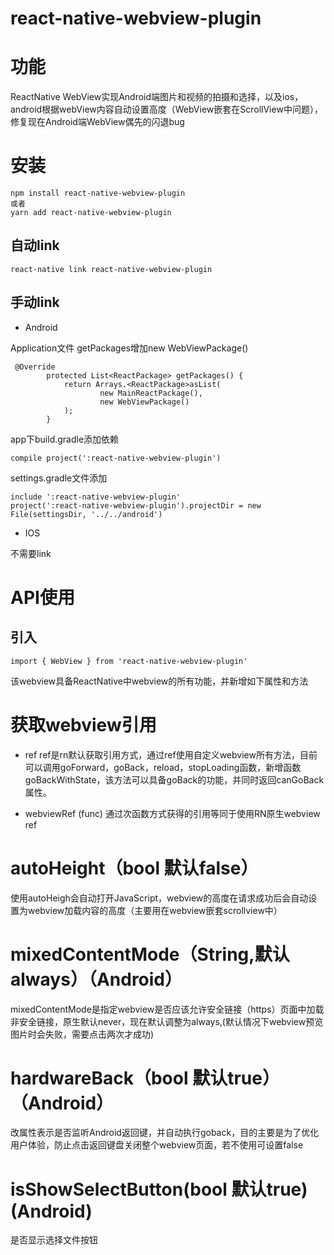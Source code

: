 # react-native-webview-plugin

# 功能

ReactNative WebView实现Android端图片和视频的拍摄和选择，以及ios，android根据webView内容自动设置高度（WebView嵌套在ScrollView中问题），修复现在Android端WebView偶先的闪退bug

# 安装
```
npm install react-native-webview-plugin  
或者
yarn add react-native-webview-plugin 

```
## 自动link

```
react-native link react-native-webview-plugin
```
## 手动link
- Android

Application文件 getPackages增加new WebViewPackage()
```
 @Override
        protected List<ReactPackage> getPackages() {
            return Arrays.<ReactPackage>asList(
                    new MainReactPackage(),
                    new WebViewPackage()
            );
        }
```
app下build.gradle添加依赖
```
compile project(':react-native-webview-plugin')
```

settings.gradle文件添加
```
include ':react-native-webview-plugin'
project(':react-native-webview-plugin').projectDir = new File(settingsDir, '../../android')
```

- IOS

不需要link


# API使用

## 引入
```
import { WebView } from 'react-native-webview-plugin'
```

该webview具备ReactNative中webview的所有功能，并新增如下属性和方法

# 获取webview引用

- ref
ref是rn默认获取引用方式，通过ref使用自定义webview所有方法，目前可以调用goForward，goBack，reload，stopLoading函数，新增函数goBackWithState，该方法可以具备goBack的功能，并同时返回canGoBack属性。

- webviewRef (func)
通过次函数方式获得的引用等同于使用RN原生webview ref

# autoHeight（bool 默认false）
使用autoHeigh会自动打开JavaScript，webview的高度在请求成功后会自动设置为webview加载内容的高度（主要用在webview嵌套scrollview中）

# mixedContentMode（String,默认always）（Android）
mixedContentMode是指定webview是否应该允许安全链接（https）页面中加载非安全链接，原生默认never，现在默认调整为always,(默认情况下webview预览图片时会失败，需要点击两次才成功)

# hardwareBack（bool 默认true）（Android）
改属性表示是否监听Android返回键，并自动执行goback，目的主要是为了优化用户体验，防止点击返回键盘关闭整个webview页面，若不使用可设置false

# isShowSelectButton(bool 默认true)(Android)
是否显示选择文件按钮


